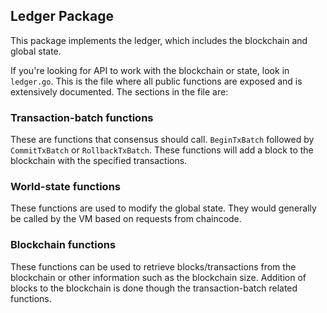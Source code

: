 ## Ledger Package

This package implements the ledger, which includes the blockchain and global state.

If you're looking for API to work with the blockchain or state, look in `ledger.go`. This is the file where all public functions are exposed and is extensively documented. The sections in the file are:

### Transaction-batch functions

These are functions that consensus should call. `BeginTxBatch` followed by `CommitTxBatch` or `RollbackTxBatch`. These functions will add a block to the blockchain with the specified transactions.

### World-state functions

These functions are used to modify the global state. They would generally be called by the VM based on requests from chaincode.

### Blockchain functions

These functions can be used to retrieve blocks/transactions from the blockchain or other information such as the blockchain size. Addition of blocks to the blockchain is done though the transaction-batch related functions.
